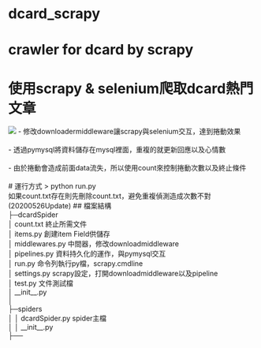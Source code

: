 # dcard_scrapy
# crawler for dcard by scrapy
# 使用scrapy & selenium爬取dcard熱門文章
<img src="https://github.com/charlie11438/dcard_scrapy/blob/master/sql.png?raw=true" />
- 修改downloadermiddleware讓scrapy與selenium交互，達到捲動效果
<br></br>
- 透過pymysql將資料儲存在mysql裡面，重複的就更新回應以及心情數
<br></br>
- 由於捲動會造成前面data流失，所以使用count來控制捲動次數以及終止條件
<br></br>
# 運行方式
> python run.py<br>
如果count.txt存在則先刪除count.txt，避免重複偵測造成次數不對(20200526Update)
## 檔案結構<br>
├─dcardSpider<br>
│  count.txt   終止所需文件<br>
│  items.py    創建item Field供儲存<br>
│  middlewares.py  中間器，修改downloadmiddleware<br>
│  pipelines.py   資料持久化的運作，與pymysql交互<br>
│  run.py      命令列執行py檔，scrapy.cmdline<br>
│  settings.py scrapy設定，打開downloadmiddleware以及pipeline<br>
│  test.py     文件測試檔<br>
│  __init__.py<br>
│<br>
├─spiders<br>
│  │  dcardSpider.py   spider主檔<br>
│  │  __init__.py<br>
├──<br>
